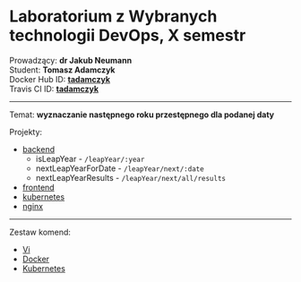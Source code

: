 # Laboratorium z Wybranych technologii DevOps, X semestr

Prowadzący: **dr Jakub Neumann**  
Student: **Tomasz Adamczyk**  
Docker Hub ID: **[tadamczyk](https://hub.docker.com/u/tadamczyk)**  
Travis CI ID: **[tadamczyk](https://travis-ci.org/github/tadamczyk)**

****

Temat: **wyznaczanie następnego roku przestępnego dla podanej daty**

Projekty:
* [backend](backend)
  + isLeapYear - `/leapYear/:year` 
  + nextLeapYearForDate - `/leapYear/next/:date` 
  + nextLeapYearResults - `/leapYear/next/all/results`
* [frontend](frontend)
* [kubernetes](kubernetes)
* [nginx](nginx)

****

Zestaw komend:
* [Vi](CMD-VI.md)  
* [Docker](CMD-DOCKER.md)  
* [Kubernetes](CMD-KUBERNETES.md)